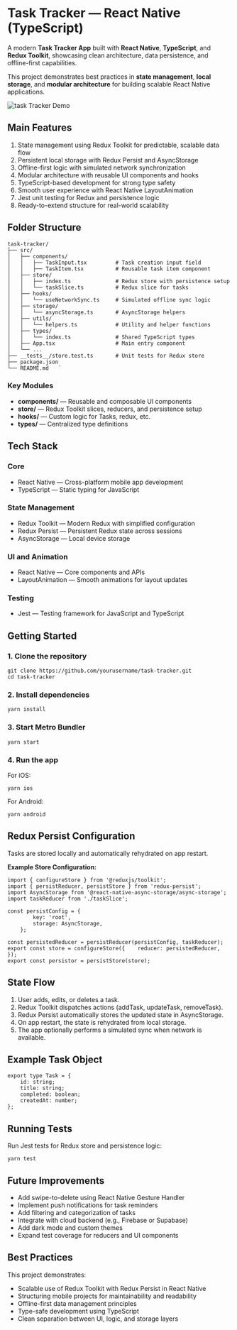 Task Tracker — React Native (TypeScript)
========================================

A modern **Task Tracker App** built with **React Native**, **TypeScript**, and **Redux Toolkit**, showcasing clean architecture, data persistence, and offline-first capabilities.

This project demonstrates best practices in **state management**, **local storage**, and **modular architecture** for building scalable React Native applications.

![task Tracker Demo](./assets/taskTrackerDemo.gif)

Main Features
-------------

1.  State management using Redux Toolkit for predictable, scalable data flow
2.  Persistent local storage with Redux Persist and AsyncStorage
3.  Offline-first logic with simulated network synchronization
4.  Modular architecture with reusable UI components and hooks
5.  TypeScript-based development for strong type safety
6.  Smooth user experience with React Native LayoutAnimation
7.  Jest unit testing for Redux and persistence logic
8.  Ready-to-extend structure for real-world scalability
    

Folder Structure
----------------
```
task-tracker/  
├── src/  
│   ├── components/  
│   │   ├── TaskInput.tsx         # Task creation input field  
│   │   ├── TaskItem.tsx          # Reusable task item component  
│   ├── store/  
│   │   ├── index.ts              # Redux store with persistence setup  
│   │   └── taskSlice.ts          # Redux slice for tasks  
│   ├── hooks/  
│   │   └── useNetworkSync.ts     # Simulated offline sync logic  
│   ├── storage/  
│   │   └── asyncStorage.ts       # AsyncStorage helpers  
│   ├── utils/  
│   │   └── helpers.ts            # Utility and helper functions  
│   ├── types/  
│   │   └── index.ts              # Shared TypeScript types  
│   ├── App.tsx                   # Main entry component  
│   └── ...  
├── __tests__/store.test.ts       # Unit tests for Redux store  
├── package.json  
└── README.md   `
```

### Key Modules

*   **components/** — Reusable and composable UI components
*   **store/** — Redux Toolkit slices, reducers, and persistence setup
*   **hooks/** — Custom logic for Tasks, redux, etc.    
*   **types/** — Centralized type definitions
    

Tech Stack
----------

### Core

*   React Native — Cross-platform mobile app development
*   TypeScript — Static typing for JavaScript
    

### State Management

*   Redux Toolkit — Modern Redux with simplified configuration
*   Redux Persist — Persistent Redux state across sessions  
*   AsyncStorage — Local device storage
    

### UI and Animation

*   React Native — Core components and APIs
*   LayoutAnimation — Smooth animations for layout updates
    

### Testing

*   Jest — Testing framework for JavaScript and TypeScript
    

Getting Started
---------------

### 1\. Clone the repository

```   
git clone https://github.com/yourusername/task-tracker.git  
cd task-tracker   `
```
### 2\. Install dependencies
```
yarn install
```

### 3\. Start Metro Bundler

```   
yarn start   
```

### 4\. Run the app

For iOS:

```   
yarn ios   
```

For Android:

```   
yarn android   
```

Redux Persist Configuration
---------------------------

Tasks are stored locally and automatically rehydrated on app restart.

**Example Store Configuration:**
```   
import { configureStore } from '@reduxjs/toolkit';  
import { persistReducer, persistStore } from 'redux-persist';  
import AsyncStorage from '@react-native-async-storage/async-storage';  
import taskReducer from './taskSlice';  

const persistConfig = {    
        key: 'root',    
        storage: AsyncStorage,  
    };  

const persistedReducer = persistReducer(persistConfig, taskReducer);  
export const store = configureStore({    reducer: persistedReducer,  });  
export const persistor = persistStore(store);   
```

State Flow
----------

1.  User adds, edits, or deletes a task.
2.  Redux Toolkit dispatches actions (addTask, updateTask, removeTask).
3.  Redux Persist automatically stores the updated state in AsyncStorage.
4.  On app restart, the state is rehydrated from local storage.
5.  The app optionally performs a simulated sync when network is available.
    

Example Task Object
-------------------

```
export type Task = {    
    id: string;    
    title: string;    
    completed: boolean;    
    createdAt: number;  
};   
```

Running Tests
-------------

Run Jest tests for Redux store and persistence logic:

```   
yarn test   
```

Future Improvements
-------------------

*   Add swipe-to-delete using React Native Gesture Handler
*   Implement push notifications for task reminders
*   Add filtering and categorization of tasks
*   Integrate with cloud backend (e.g., Firebase or Supabase)
*   Add dark mode and custom themes
*   Expand test coverage for reducers and UI components
    

Best Practices
----------------------------

This project demonstrates:

*   Scalable use of Redux Toolkit with Redux Persist in React Native
*   Structuring mobile projects for maintainability and readability
*   Offline-first data management principles
*   Type-safe development using TypeScript
*   Clean separation between UI, logic, and storage layers